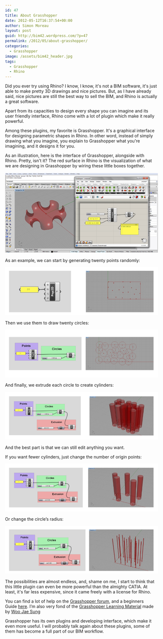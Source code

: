 ```yaml
---
id: 47
title: About Grasshopper
date: 2012-05-12T16:37:54+00:00
author: Simon Moreau
layout: post
guid: http://bim42.wordpress.com/?p=47
permalink: /2012/05/about-grasshopper/
categories:
  - Grasshopper
image: /assets/bim42_header.jpg
tags:
  - Grasshopper
  - Rhino
---
```

Did you ever try using Rhino? I know, I know, it's not a BIM software, it's just able to make pretty 3D drawings and nice pictures. But, as I have already said, nice pictures are still the best way to sell the BIM, and Rhino is actually a great software.

Apart from its capacities to design every shape you can imagine and its user friendly interface, Rhino come with a lot of plugin which make it really powerful.

Among these plugins, my favorite is Grasshopper. It's a graphical interface for designing parametric shapes in Rhino. In other word, instead of simply drawing what you imagine, you explain to Grasshopper what you're imagining, and it designs it for you.

As an illustration, here is the interface of Grasshopper, alongside with Rhino. Pretty, isn't it? The red surface in Rhino is the visualization of what we are designing in Grasshopper by wiring these little boxes together.

![intrograsshopper13](/assets/2012/05/intrograsshopper13.jpg)

As an example, we can start by generating twenty points randomly:

![intrograsshopper2_c](/assets/2012/05/intrograsshopper2_c.jpg)

Then we use them to draw twenty circles:

![intrograsshopper3_c](/assets/2012/05/intrograsshopper3_c.jpg)

And finally, we extrude each circle to create cylinders:

![intrograsshopper4_c](/assets/2012/05/intrograsshopper4_c.jpg)

And the best part is that we can still edit anything you want.

If you want fewer cylinders, just change the number of origin points:

![intrograsshopper5_c](/assets/2012/05/intrograsshopper5_c.jpg)

Or change the circle’s radius:

![intrograsshopper6_c](/assets/2012/05/intrograsshopper6_c.jpg)

The possibilities are almost endless, and, shame on me, I start to think that this little plugin can even be more powerful than the almighty CATIA. At least, it's far less expensive, since it came freely with a license for Rhino.

You can find a lot of help on the [Grasshopper forum](http://www.grasshopper3d.com/), and a beginners Guide [here](http://www.liftarchitects.com/journal/2009/3/25/the-grasshopper-primer-second-edition.html). I’m also very fond of the [Grasshopper Learning Material](http://www.schwartz.arch.ethz.ch/Vorlesungen/ParamTE/Dokumente/GrasshopperWorkspace.pdf?lan=en?dianr=14) made by [Woo Jae Sung](http://woojsung.com/)

Grasshopper has its own plugins and developing interface, which make it even more useful. I will probably talk again about these plugins, some of them has become a full part of our BIM workflow.